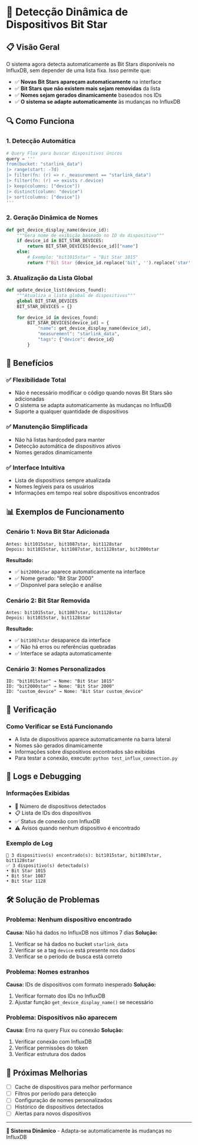 # 🔄 Detecção Dinâmica de Dispositivos Bit Star

## 📋 Visão Geral

O sistema agora detecta automaticamente as Bit Stars disponíveis no InfluxDB, sem depender de uma lista fixa. Isso permite que:

- ✅ **Novas Bit Stars apareçam automaticamente** na interface
- ✅ **Bit Stars que não existem mais sejam removidas** da lista
- ✅ **Nomes sejam gerados dinamicamente** baseados nos IDs
- ✅ **O sistema se adapte automaticamente** às mudanças no InfluxDB

## 🔍 Como Funciona

### 1. **Detecção Automática**
```python
# Query Flux para buscar dispositivos únicos
query = '''
from(bucket: "starlink_data")
|> range(start: -7d)
|> filter(fn: (r) => r._measurement == "starlink_data")
|> filter(fn: (r) => exists r.device)
|> keep(columns: ["device"])
|> distinct(column: "device")
|> sort(columns: ["device"])
'''
```

### 2. **Geração Dinâmica de Nomes**
```python
def get_device_display_name(device_id):
    """Gera nome de exibição baseado no ID do dispositivo"""
    if device_id in BIT_STAR_DEVICES:
        return BIT_STAR_DEVICES[device_id]["name"]
    else:
        # Exemplo: "bit1015star" → "Bit Star 1015"
        return f"Bit Star {device_id.replace('bit', '').replace('star', '')}"
```

### 3. **Atualização da Lista Global**
```python
def update_device_list(devices_found):
    """Atualiza a lista global de dispositivos"""
    global BIT_STAR_DEVICES
    BIT_STAR_DEVICES = {}
    
    for device_id in devices_found:
        BIT_STAR_DEVICES[device_id] = {
            "name": get_device_display_name(device_id),
            "measurement": "starlink_data",
            "tags": {"device": device_id}
        }
```

## 🚀 Benefícios

### ✅ **Flexibilidade Total**
- Não é necessário modificar o código quando novas Bit Stars são adicionadas
- O sistema se adapta automaticamente às mudanças no InfluxDB
- Suporte a qualquer quantidade de dispositivos

### ✅ **Manutenção Simplificada**
- Não há listas hardcoded para manter
- Detecção automática de dispositivos ativos
- Nomes gerados dinamicamente

### ✅ **Interface Intuitiva**
- Lista de dispositivos sempre atualizada
- Nomes legíveis para os usuários
- Informações em tempo real sobre dispositivos encontrados

## 📊 Exemplos de Funcionamento

### **Cenário 1: Nova Bit Star Adicionada**
```
Antes: bit1015star, bit1087star, bit1128star
Depois: bit1015star, bit1087star, bit1128star, bit2000star
```

**Resultado:**
- ✅ `bit2000star` aparece automaticamente na interface
- ✅ Nome gerado: "Bit Star 2000"
- ✅ Disponível para seleção e análise

### **Cenário 2: Bit Star Removida**
```
Antes: bit1015star, bit1087star, bit1128star
Depois: bit1015star, bit1128star
```

**Resultado:**
- ✅ `bit1087star` desaparece da interface
- ✅ Não há erros ou referências quebradas
- ✅ Interface se adapta automaticamente

### **Cenário 3: Nomes Personalizados**
```
ID: "bit1015star" → Nome: "Bit Star 1015"
ID: "bit2000star" → Nome: "Bit Star 2000"
ID: "custom_device" → Nome: "Bit Star custom_device"
```

## 🔧 Verificação

### **Como Verificar se Está Funcionando**
- A lista de dispositivos aparece automaticamente na barra lateral
- Nomes são gerados dinamicamente
- Informações sobre dispositivos encontrados são exibidas
- Para testar a conexão, execute: `python test_influx_connection.py`

## 📝 Logs e Debugging

### **Informações Exibidas**
- 📱 Número de dispositivos detectados
- 📋 Lista de IDs dos dispositivos
- ✅ Status de conexão com InfluxDB
- ⚠️ Avisos quando nenhum dispositivo é encontrado

### **Exemplo de Log**
```
📱 3 dispositivo(s) encontrado(s): bit1015star, bit1087star, bit1128star
✅ 3 dispositivo(s) detectado(s)
• Bit Star 1015
• Bit Star 1087
• Bit Star 1128
```

## 🛠️ Solução de Problemas

### **Problema: Nenhum dispositivo encontrado**
**Causa:** Não há dados no InfluxDB nos últimos 7 dias
**Solução:** 
1. Verificar se há dados no bucket `starlink_data`
2. Verificar se a tag `device` está presente nos dados
3. Verificar se o período de busca está correto

### **Problema: Nomes estranhos**
**Causa:** IDs de dispositivos com formato inesperado
**Solução:** 
1. Verificar formato dos IDs no InfluxDB
2. Ajustar função `get_device_display_name()` se necessário

### **Problema: Dispositivos não aparecem**
**Causa:** Erro na query Flux ou conexão
**Solução:**
1. Verificar conexão com InfluxDB
2. Verificar permissões do token
3. Verificar estrutura dos dados

## 🎯 Próximas Melhorias

- [ ] Cache de dispositivos para melhor performance
- [ ] Filtros por período para detecção
- [ ] Configuração de nomes personalizados
- [ ] Histórico de dispositivos detectados
- [ ] Alertas para novos dispositivos

---

**🔄 Sistema Dinâmico** - Adapta-se automaticamente às mudanças no InfluxDB
